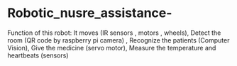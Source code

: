 # Robotic_nusre_assistance-
Function of this robot:
It moves (IR sensors , motors , wheels),
Detect the room (QR code by raspberry pi camera) , Recognize the patients (Computer Vision),
Give the medicine (servo motor),
Measure the temperature and heartbeats  (sensors)
